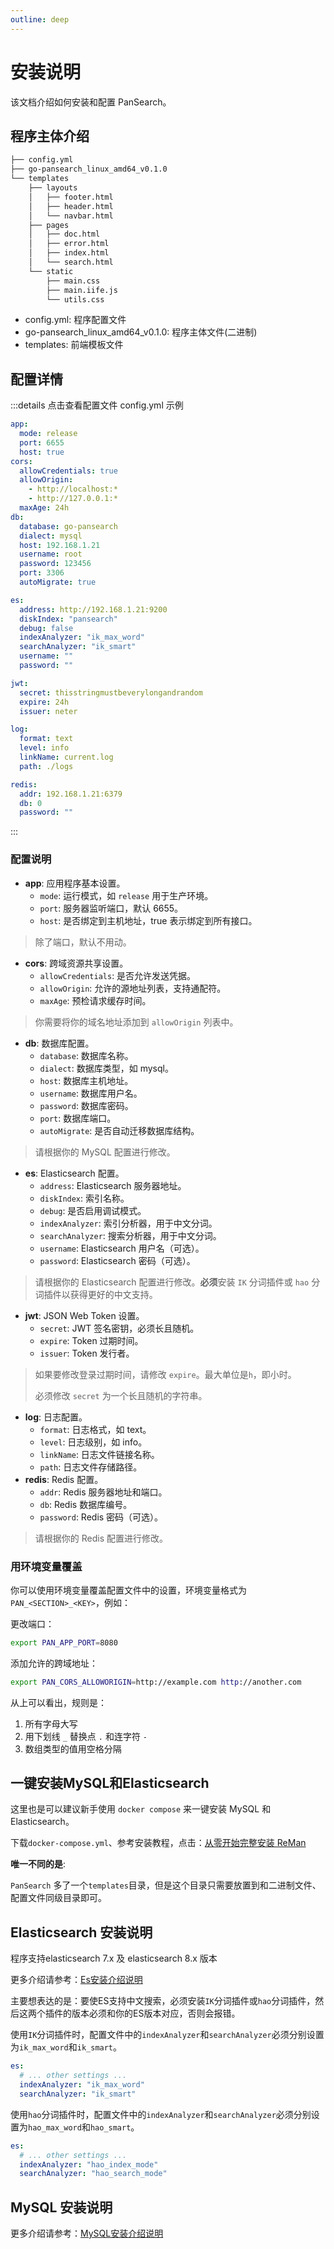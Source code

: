 ```yaml
---
outline: deep
---
```


# 安装说明

该文档介绍如何安装和配置 PanSearch。

## 程序主体介绍

```txt
├── config.yml
├── go-pansearch_linux_amd64_v0.1.0
└── templates
    ├── layouts
    │   ├── footer.html
    │   ├── header.html
    │   └── navbar.html
    ├── pages
    │   ├── doc.html
    │   ├── error.html
    │   ├── index.html
    │   └── search.html
    └── static
        ├── main.css
        ├── main.iife.js
        └── utils.css
```

- config.yml: 程序配置文件
- go-pansearch_linux_amd64_v0.1.0: 程序主体文件(二进制)
- templates: 前端模板文件

## 配置详情

:::details 点击查看配置文件 config.yml 示例

```yml
app:
  mode: release
  port: 6655
  host: true
cors:
  allowCredentials: true
  allowOrigin:
    - http://localhost:*
    - http://127.0.0.1:*
  maxAge: 24h
db:
  database: go-pansearch
  dialect: mysql
  host: 192.168.1.21
  username: root
  password: 123456
  port: 3306
  autoMigrate: true

es:
  address: http://192.168.1.21:9200
  diskIndex: "pansearch"
  debug: false
  indexAnalyzer: "ik_max_word"
  searchAnalyzer: "ik_smart"
  username: ""
  password: ""

jwt:
  secret: thisstringmustbeverylongandrandom
  expire: 24h
  issuer: neter

log:
  format: text
  level: info
  linkName: current.log
  path: ./logs

redis:
  addr: 192.168.1.21:6379
  db: 0
  password: ""

```

:::

### 配置说明

- **app**: 应用程序基本设置。
  - `mode`: 运行模式，如 `release` 用于生产环境。
  - `port`: 服务器监听端口，默认 6655。
  - `host`: 是否绑定到主机地址，true 表示绑定到所有接口。

> 除了端口，默认不用动。

- **cors**: 跨域资源共享设置。
  - `allowCredentials`: 是否允许发送凭据。
  - `allowOrigin`: 允许的源地址列表，支持通配符。
  - `maxAge`: 预检请求缓存时间。

> 你需要将你的域名地址添加到 `allowOrigin` 列表中。

- **db**: 数据库配置。
  - `database`: 数据库名称。
  - `dialect`: 数据库类型，如 mysql。
  - `host`: 数据库主机地址。
  - `username`: 数据库用户名。
  - `password`: 数据库密码。
  - `port`: 数据库端口。
  - `autoMigrate`: 是否自动迁移数据库结构。

> 请根据你的 MySQL 配置进行修改。

- **es**: Elasticsearch 配置。
  - `address`: Elasticsearch 服务器地址。
  - `diskIndex`: 索引名称。
  - `debug`: 是否启用调试模式。
  - `indexAnalyzer`: 索引分析器，用于中文分词。
  - `searchAnalyzer`: 搜索分析器，用于中文分词。
  - `username`: Elasticsearch 用户名（可选）。
  - `password`: Elasticsearch 密码（可选）。

> 请根据你的 Elasticsearch 配置进行修改。**必须**安装 `IK` 分词插件或 `hao` 分词插件以获得更好的中文支持。

- **jwt**: JSON Web Token 设置。
  - `secret`: JWT 签名密钥，必须长且随机。
  - `expire`: Token 过期时间。
  - `issuer`: Token 发行者。

> 如果要修改登录过期时间，请修改 `expire`。最大单位是`h`，即小时。
>
> 必须修改 `secret` 为一个长且随机的字符串。

- **log**: 日志配置。
  - `format`: 日志格式，如 text。
  - `level`: 日志级别，如 info。
  - `linkName`: 日志文件链接名称。
  - `path`: 日志文件存储路径。
- **redis**: Redis 配置。
  - `addr`: Redis 服务器地址和端口。
  - `db`: Redis 数据库编号。
  - `password`: Redis 密码（可选）。

> 请根据你的 Redis 配置进行修改。

### 用环境变量覆盖

你可以使用环境变量覆盖配置文件中的设置，环境变量格式为 `PAN_<SECTION>_<KEY>`，例如：

更改端口：

```bash
export PAN_APP_PORT=8080
```

添加允许的跨域地址：

```bash
export PAN_CORS_ALLOWORIGIN=http://example.com http://another.com
```

从上可以看出，规则是：

1. 所有字母大写
2. 用下划线 `_` 替换点 `.` 和连字符 `-`
3. 数组类型的值用空格分隔

## 一键安装MySQL和Elasticsearch

这里也是可以建议新手使用 `docker compose` 来一键安装 MySQL 和 Elasticsearch。

下载`docker-compose.yml`、参考安装教程，点击：[从零开始完整安装 ReMan](reman/complete-install.md)

**唯一不同的是**:

`PanSearch` 多了一个`templates`目录，但是这个目录只需要放置到和二进制文件、配置文件同级目录即可。

## Elasticsearch 安装说明

程序支持elasticsearch 7.x 及 elasticsearch 8.x 版本

更多介绍请参考：[Es安装介绍说明](./elasticsearch.md)

主要想表达的是：要使ES支持中文搜索，必须安装`IK`分词插件或`hao`分词插件，然后这两个插件的版本必须和你的ES版本对应，否则会报错。

使用`IK`分词插件时，配置文件中的`indexAnalyzer`和`searchAnalyzer`必须分别设置为`ik_max_word`和`ik_smart`。

```yml
es:
  # ... other settings ...
  indexAnalyzer: "ik_max_word"
  searchAnalyzer: "ik_smart"
```

使用`hao`分词插件时，配置文件中的`indexAnalyzer`和`searchAnalyzer`必须分别设置为`hao_max_word`和`hao_smart`。

```yml
es:
  # ... other settings ...
  indexAnalyzer: "hao_index_mode"
  searchAnalyzer: "hao_search_mode"
```

## MySQL 安装说明

更多介绍请参考：[MySQL安装介绍说明](./mysql.md)
